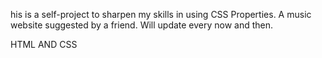 his is a self-project to sharpen my skills in using CSS Properties. 
A music website suggested by a friend. Will update every now and then.

HTML AND CSS